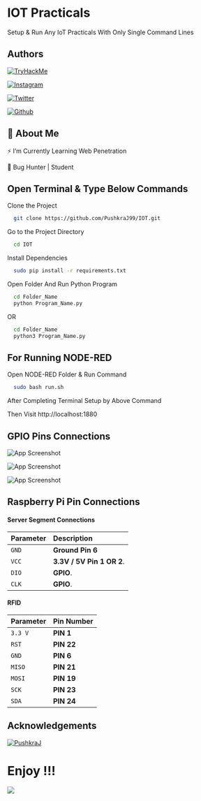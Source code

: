 
# IOT Practicals

Setup & Run Any IoT Practicals With Only Single Command Lines



## Authors
[![TryHackMe](https://img.shields.io/badge/TryHackMe-%23D42029.svg?logo=TryHackMe&logoColor=white)](https://tryhackme.com/p/PushkaraJ)

[![Instagram](https://img.shields.io/badge/Instagram-E4405F?style=for-the-badge&logo=instagram&logoColor=white)](https://instagram.com/you_are_not_goodlooking_but_he)

[![Twitter](https://img.shields.io/badge/Twitter-1DA1F2?style=for-the-badge&logo=twitter&logoColor=white)](https://twitter.com/PushkraJ99) 

[![Github](https://img.shields.io/badge/GitHub-100000?style=for-the-badge&logo=github&logoColor=white)](https://github.com/PushkraJ99)


## 🚀 About Me

⚡ I’m Currently Learning Web Penetration

👾 Bug Hunter | Student
## Open Terminal & Type Below Commands

Clone the Project

```bash
  git clone https://github.com/PushkraJ99/IOT.git
```

Go to the Project Directory

```bash
  cd IOT
```

Install Dependencies

```bash
  sudo pip install -r requirements.txt
```

Open Folder And Run Python Program

```bash
  cd Folder_Name 
  python Program_Name.py
```
OR
```bash
  cd Folder_Name
  python3 Program_Name.py
```

## For Running NODE-RED

Open NODE-RED Folder & Run Command

```bash
  sudo bash run.sh
```
After Completing Terminal Setup by Above Command 

Then Visit http://localhost:1880


## GPIO Pins Connections

![App Screenshot](https://cdn.pimylifeup.com/wp-content/uploads/2015/09/Raspberry-Pi-GPIO-pinout-diagram-new.png)

![App Screenshot](https://www.tutorialspoint.com/raspberry_pi/images/gpio_pinout.jpg)

![App Screenshot](https://linuxhint.com/wp-content/uploads/2022/02/image6-34.png)


## Raspberry Pi Pin Connections

#### Server Segment Connections

| Parameter  | Description    |
| :--------  | :-----------------|
| `GND`      | **Ground Pin 6**    |
| `VCC`      | **3.3V / 5V Pin 1 OR 2**. |
| `DIO`      |   **GPIO**.    |
| `CLK`      |   **GPIO**.    |


#### RFID

| Parameter | Pin Number     |
| :-------- | :------------- |
| `3.3 V`   |    **PIN 1**   |
| `RST`     |   **PIN 22**   |
| `GND`     |   **PIN 6**    |
| `MISO`    |   **PIN 21**   |
| `MOSI`    |   **PIN 19**   |
| `SCK`     |   **PIN 23**   |
| `SDA`     |   **PIN 24**   |




## Acknowledgements


 [![PushkraJ](https://img.shields.io/badge/GitHub-100000?style=for-the-badge&logo=github&logoColor=white)](https://github.com/PushkraJ99)

# Enjoy !!!

[![](https://visitcount.itsvg.in/api?id=PushkraJ99/IOT&icon=8&color=12)](https://visitcount.itsvg.in)
